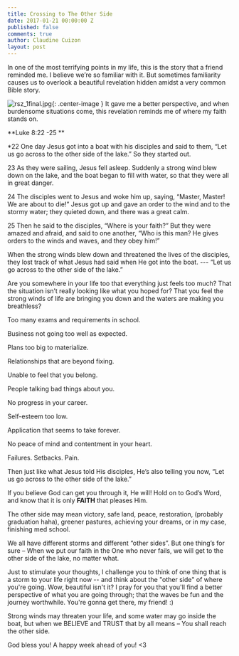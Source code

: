 ```yaml
---
title: Crossing to The Other Side
date: 2017-01-21 00:00:00 Z
published: false
comments: true
author: Claudine Cuizon
layout: post
---
```


In one of the most terrifying points in my life, this is the story that a friend reminded me. I believe we’re so familiar with it. But sometimes familiarity causes us to overlook a beautiful revelation hidden amidst a very common Bible story.

![rsz_1final.jpg](/uploads/rsz_1final.jpg){: .center-image }
It gave me a better perspective, and when burdensome situations come, this revelation reminds me of where my faith stands on.

\*\*Luke 8:22 -25 \*\*

\*22 One day Jesus got into a boat with his disciples and said to them, “Let us go across to the other side of the lake.” So they started out.

23 As they were sailing, Jesus fell asleep. Suddenly a strong wind blew down on the lake, and the boat began to fill with water, so that they were all in great danger.

24 The disciples went to Jesus and woke him up, saying, “Master, Master! We are about to die!”
Jesus got up and gave an order to the wind and to the stormy water; they quieted down, and there was a great calm.

25 Then he said to the disciples, “Where is your faith?” But they were amazed and afraid, and said to one another, “Who is this man? He gives orders to the winds and waves, and they obey him!”

When the strong winds blew down and threatened the lives of the disciples, they lost track of what Jesus had said when He got into the boat. --- “Let us go across to the other side of the lake.”

Are you somewhere in your life too that everything just feels too much? That the situation isn’t really looking like what you hoped for? That you feel the strong winds of life are bringing you down and the waters are making you breathless?

Too many exams and requirements in school.

Business not going too well as expected.

Plans too big to materialize.

Relationships that are beyond fixing.

Unable to feel that you belong.

People talking bad things about you.

No progress in your career.

Self-esteem too low.

Application that seems to take forever.

No peace of mind and contentment in your heart.

Failures. Setbacks. Pain.

Then just like what Jesus told His disciples, He’s also telling you now, “Let us go across to the other side of the lake.”

If you believe God can get you through it, He will! Hold on to God’s Word, and know that it is only **FAITH** that pleases Him.

The other side may mean victory, safe land, peace, restoration, (probably graduation haha), greener pastures, achieving your dreams, or in my case, finishing med school.

We all have different storms and different “other sides”. But one thing’s for sure – When we put our faith in the One who never fails, we will get to the other side of the lake, no matter what.

Just to stimulate your thoughts, I challenge you to think of one thing that is a storm to your life right now -- and think about the "other side" of where you're going. Wow, beautiful isn't it? I pray for you that you'll find a better perspective of what you are going through; that the waves be fun and the journey worthwhile. You're gonna get there, my friend! :)


Strong winds may threaten your life, and some water may go inside the boat, but when we BELIEVE and TRUST that by all means – You shall reach the other side.

God bless you! A happy week ahead of you! <3